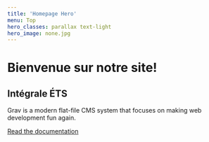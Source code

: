 ```yaml
---
title: 'Homepage Hero'
menu: Top
hero_classes: parallax text-light
hero_image: none.jpg
---
```


# Bienvenue sur notre site!
## Intégrale ÉTS

Grav is a modern flat-file CMS system that focuses on making web development fun again.

[Read the documentation](https://learn.getgrav.org?classes=btn,btn-primary,btn-lg&target=_blank)





